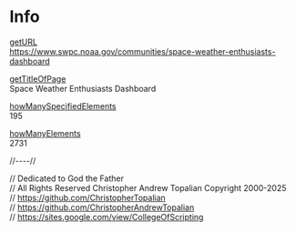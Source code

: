 # Info

[getURL](getURL.js)  
https://www.swpc.noaa.gov/communities/space-weather-enthusiasts-dashboard

[getTitleOfPage](getTitleOfPage.js)  
Space Weather Enthusiasts Dashboard

[howManySpecifiedElements](howManySpecifiedElements.js)  
195

[howManyElements](howManyElements.js)  
2731

//----//

// Dedicated to God the Father  
// All Rights Reserved Christopher Andrew Topalian Copyright 2000-2025  
// https://github.com/ChristopherTopalian  
// https://github.com/ChristopherAndrewTopalian  
// https://sites.google.com/view/CollegeOfScripting

